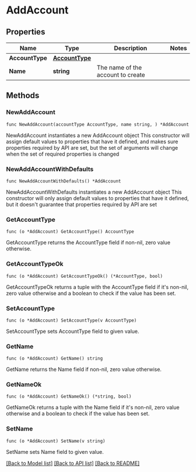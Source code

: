 # AddAccount

## Properties

Name | Type | Description | Notes
------------ | ------------- | ------------- | -------------
**AccountType** | [**AccountType**](AccountType.md) |  | 
**Name** | **string** | The name of the account to create | 

## Methods

### NewAddAccount

`func NewAddAccount(accountType AccountType, name string, ) *AddAccount`

NewAddAccount instantiates a new AddAccount object
This constructor will assign default values to properties that have it defined,
and makes sure properties required by API are set, but the set of arguments
will change when the set of required properties is changed

### NewAddAccountWithDefaults

`func NewAddAccountWithDefaults() *AddAccount`

NewAddAccountWithDefaults instantiates a new AddAccount object
This constructor will only assign default values to properties that have it defined,
but it doesn't guarantee that properties required by API are set

### GetAccountType

`func (o *AddAccount) GetAccountType() AccountType`

GetAccountType returns the AccountType field if non-nil, zero value otherwise.

### GetAccountTypeOk

`func (o *AddAccount) GetAccountTypeOk() (*AccountType, bool)`

GetAccountTypeOk returns a tuple with the AccountType field if it's non-nil, zero value otherwise
and a boolean to check if the value has been set.

### SetAccountType

`func (o *AddAccount) SetAccountType(v AccountType)`

SetAccountType sets AccountType field to given value.


### GetName

`func (o *AddAccount) GetName() string`

GetName returns the Name field if non-nil, zero value otherwise.

### GetNameOk

`func (o *AddAccount) GetNameOk() (*string, bool)`

GetNameOk returns a tuple with the Name field if it's non-nil, zero value otherwise
and a boolean to check if the value has been set.

### SetName

`func (o *AddAccount) SetName(v string)`

SetName sets Name field to given value.



[[Back to Model list]](../README.md#documentation-for-models) [[Back to API list]](../README.md#documentation-for-api-endpoints) [[Back to README]](../README.md)


